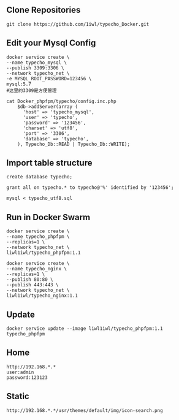 ## Clone Repositories

	git clone https://github.com/1iwl/typecho_Docker.git	

## Edit your Mysql Config

	docker service create \
	--name typecho_mysql \
	--publish 3309:3306 \
	--network typecho_net \
	-e MYSQL_ROOT_PASSWORD=123456 \
	mysql:5.7
	#这里的3309是方便管理

	cat Docker_phpfpm/typecho/config.inc.php
		$db->addServer(array (
		  'host' => 'typecho_mysql',
		  'user' => 'typecho',
		  'password' => '123456',
		  'charset' => 'utf8',
		  'port' => '3306',
		  'database' => 'typecho',
		), Typecho_Db::READ | Typecho_Db::WRITE);

## Import table structure

	create database typecho;

	grant all on typecho.* to typecho@'%' identified by '123456';
	
	mysql < typecho_utf8.sql


	
## Run in Docker Swarm

	docker service create \
	--name typecho_phpfpm \
	--replicas=1 \
	--network typecho_net \
	liwl1iwl/typecho_phpfpm:1.1

	docker service create \
	--name typecho_nginx \
	--replicas=1 \
	--publish 80:80 \
	--publish 443:443 \
	--network typecho_net \
	liwl1iwl/typecho_nginx:1.1


## Update

	docker service update --image liwl1iwl/typecho_phpfpm:1.1 typecho_phpfpm

## Home

	http://192.168.*.*
	user:admin
	password:123123

## Static

	http://192.168.*.*/usr/themes/default/img/icon-search.png

